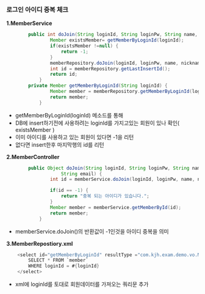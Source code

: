 ### 로그인 아이디 중복 체크

**1.MemberService**

```java
        public int doJoin(String loginId, String loginPw, String name, String nickname, String cellphoneNum, String email) {
                Member existsMember= getMemberByLoginId(loginId);
                if(existsMember !=null) {
                    return -1;
                }
                memberRepository.doJoin(loginId, loginPw, name, nickname, cellphoneNum, email);
                int id = memberRepository.getLastInsertId();
                return id;
            }
        private Member getMemberByLoginId(String loginId) {
                Member member = memberRepository.getMemberByLoginId(loginId);
                return member;
            }	
```

- getMemberByLoginId(loginId) 메소드를 통해
- DB에 insert하기전에 사용하려는 loginId를 가지고있는 회원이 있나 확인( existsMember )
- 이미 아이디를 사용하고 있는 회원이 있다면 -1을 리턴
- 없다면 insert한후 마지막행의 id를 리턴

**2.MemberController**

```java
        public Object doJoin(String loginId, String loginPw, String name, String nickname, String cellphoneNum,
                    String email) {
                int id = memberService.doJoin(loginId, loginPw, name, nickname, cellphoneNum, email);

                if(id == -1) {
                    return "중복 되는 아이디가 있습니다.";
                }
                Member member = memberService.getMemberById(id);
                return member;
            }
```

- memberService.doJoin()의 반환값이 -1인것을 아이디 중복을 의미

**3.MemberRepostiory.xml**

```java
	<select id="getMemberByLoginId" resultType ="com.kjh.exam.demo.vo.Member">
		SELECT * FROM `member` 
		WHERE loginId = #{loginId}
	</select>
```

- xml에 loginId를 토대로 회원데이터를 가져오는 쿼리문 추가